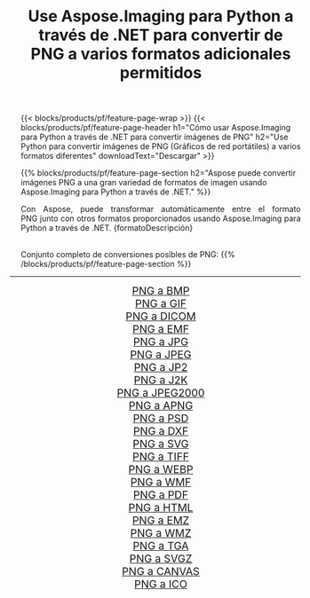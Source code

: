 ﻿---
title: Use Aspose.Imaging para Python a través de .NET para convertir de PNG a varios formatos adicionales permitidos 
weight: 3920
url: /es/python-net/conversion/from/png/ 
lang: es
langdirlevel: 2
locales: zh-hans,ja,it,ru,de,es,fr,nl,id,lt,pl,pt,vi,tr,ko,zh-hant,ar,hi,th,sv,cs,uk,he
description: Puede transformar rápidamente de PNG(Gráficos de red portátiles) a varios formatos usando Aspose.Imaging para Python a través de .NET.
---

{{< blocks/products/pf/feature-page-wrap >}}
{{< blocks/products/pf/feature-page-header h1="Cómo usar Aspose.Imaging para Python a través de .NET para convertir imágenes de PNG" h2="Use Python para convertir imágenes de PNG (Gráficos de red portátiles) a varios formatos diferentes" downloadText="Descargar" >}}


{{% blocks/products/pf/feature-page-section  h2="Aspose puede convertir imágenes PNG a una gran variedad de formatos de imagen usando Aspose.Imaging para Python a través de .NET." %}}
<p align=justify>Con Aspose, puede transformar automáticamente entre el formato PNG junto con otros formatos proporcionados usando Aspose.Imaging para Python a través de .NET. {formatoDescripción}</p>
<br/>
Conjunto completo de conversiones posibles de PNG:
{{% /blocks/products/pf/feature-page-section %}}
<div class="container-fluid productfamilypage bg-gray">
    <div class="convertypes bg-gray agp-content section">
        <div class="container">
		<hr style="margin-left:-20px;"/>
		<div class="row other-converters" style="gap: 10px;font-size: 19px;text-align:center;">
		    <div class='col-md-2 other-converter remove-lp remove-rp'><a href="/imaging/es/python-net/conversion/png-to-bmp/" style="padding:15px;">PNG a BMP</a></div><div class='col-md-2 other-converter remove-lp remove-rp'><a href="/imaging/es/python-net/conversion/png-to-gif/" style="padding:15px;">PNG a GIF</a></div><div class='col-md-2 other-converter remove-lp remove-rp'><a href="/imaging/es/python-net/conversion/png-to-dicom/" style="padding:15px;">PNG a DICOM</a></div><div class='col-md-2 other-converter remove-lp remove-rp'><a href="/imaging/es/python-net/conversion/png-to-emf/" style="padding:15px;">PNG a EMF</a></div><div class='col-md-2 other-converter remove-lp remove-rp'><a href="/imaging/es/python-net/conversion/png-to-jpg/" style="padding:15px;">PNG a JPG</a></div><div class='col-md-2 other-converter remove-lp remove-rp'><a href="/imaging/es/python-net/conversion/png-to-jpeg/" style="padding:15px;">PNG a JPEG</a></div><div class='col-md-2 other-converter remove-lp remove-rp'><a href="/imaging/es/python-net/conversion/png-to-jp2/" style="padding:15px;">PNG a JP2</a></div><div class='col-md-2 other-converter remove-lp remove-rp'><a href="/imaging/es/python-net/conversion/png-to-j2k/" style="padding:15px;">PNG a J2K</a></div><div class='col-md-2 other-converter remove-lp remove-rp'><a href="/imaging/es/python-net/conversion/png-to-jpeg2000/" style="padding:15px;">PNG a JPEG2000</a></div><div class='col-md-2 other-converter remove-lp remove-rp'><a href="/imaging/es/python-net/conversion/png-to-apng/" style="padding:15px;">PNG a APNG</a></div><div class='col-md-2 other-converter remove-lp remove-rp'><a href="/imaging/es/python-net/conversion/png-to-psd/" style="padding:15px;">PNG a PSD</a></div><div class='col-md-2 other-converter remove-lp remove-rp'><a href="/imaging/es/python-net/conversion/png-to-dxf/" style="padding:15px;">PNG a DXF</a></div><div class='col-md-2 other-converter remove-lp remove-rp'><a href="/imaging/es/python-net/conversion/png-to-svg/" style="padding:15px;">PNG a SVG</a></div><div class='col-md-2 other-converter remove-lp remove-rp'><a href="/imaging/es/python-net/conversion/png-to-tiff/" style="padding:15px;">PNG a TIFF</a></div><div class='col-md-2 other-converter remove-lp remove-rp'><a href="/imaging/es/python-net/conversion/png-to-webp/" style="padding:15px;">PNG a WEBP</a></div><div class='col-md-2 other-converter remove-lp remove-rp'><a href="/imaging/es/python-net/conversion/png-to-wmf/" style="padding:15px;">PNG a WMF</a></div><div class='col-md-2 other-converter remove-lp remove-rp'><a href="/imaging/es/python-net/conversion/png-to-pdf/" style="padding:15px;">PNG a PDF</a></div><div class='col-md-2 other-converter remove-lp remove-rp'><a href="/imaging/es/python-net/conversion/png-to-html/" style="padding:15px;">PNG a HTML</a></div><div class='col-md-2 other-converter remove-lp remove-rp'><a href="/imaging/es/python-net/conversion/png-to-emz/" style="padding:15px;">PNG a EMZ</a></div><div class='col-md-2 other-converter remove-lp remove-rp'><a href="/imaging/es/python-net/conversion/png-to-wmz/" style="padding:15px;">PNG a WMZ</a></div><div class='col-md-2 other-converter remove-lp remove-rp'><a href="/imaging/es/python-net/conversion/png-to-tga/" style="padding:15px;">PNG a TGA</a></div><div class='col-md-2 other-converter remove-lp remove-rp'><a href="/imaging/es/python-net/conversion/png-to-svgz/" style="padding:15px;">PNG a SVGZ</a></div><div class='col-md-2 other-converter remove-lp remove-rp'><a href="/imaging/es/python-net/conversion/png-to-canvas/" style="padding:15px;">PNG a CANVAS</a></div><div class='col-md-2 other-converter remove-lp remove-rp'><a href="/imaging/es/python-net/conversion/png-to-ico/" style="padding:15px;">PNG a ICO</a></div>
                </div>
        </div>
    </div>
</div>
<br/>

